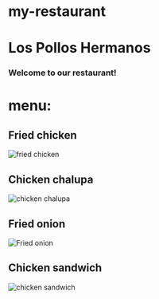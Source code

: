 # my-restaurant

# Los Pollos Hermanos

### Welcome to our restaurant!

# menu:



## Fried chicken
![fried chicken](https://geekeat.files.wordpress.com/2015/02/los-pollos-hermanos-final-1-1500.jpg)

## Chicken chalupa
![chicken chalupa](https://2.bp.blogspot.com/-qE3x79VO5NU/VlIl8yp5XCI/AAAAAAAAAWA/QZRQQA-ieZE/s1600/lospollos.jpg)

## Fried onion
![Fried onion](https://media1.popsugar-assets.com/files/thumbor/BpWtprvzrOS5pBhq6-gcnnnF-N8=/fit-in/1584x1584/filters:format_auto():upscale()/2017/03/31/861/n/1922195/5a1d05c258deb0ab03c202.47965061_edit_img_image_43378732_1490985097.jpg)

## Chicken sandwich
![chicken sandwich](https://media.timeout.com/images/105541804/750/422/image.webp)